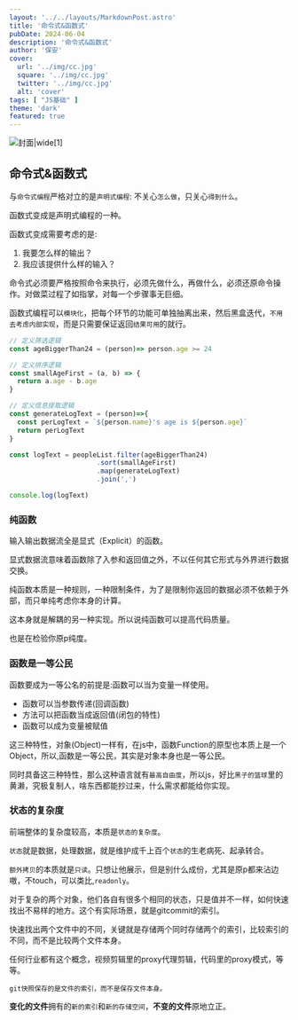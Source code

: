 ```yaml
---
layout: '../../layouts/MarkdownPost.astro'
title: '命令式&函数式'
pubDate: 2024-06-04
description: '命令式&函数式'
author: '保安'
cover:
  url: '../img/cc.jpg'
  square: '../img/cc.jpg'
  twitter: '../img/cc.jpg'
  alt: 'cover'
tags: [ "JS基础" ]
theme: 'dark'
featured: true
---
```


![封面|wide](/img/cc.jpg)[1]

## 命令式&函数式

与`命令式编程`严格对立的是`声明式编程`: 不关心`怎么做`，只关心`得到什么`。

函数式变成是声明式编程的一种。

函数式变成需要考虑的是:
1. 我要怎么样的输出？
2. 我应该提供什么样的输入？

命令式必须要严格按照命令来执行，必须先做什么，再做什么，必须还原命令操作。对做菜过程了如指掌，对每一个步骤事无巨细。

函数式编程可以`模块化`，把每个环节的功能可单独抽离出来，然后黑盒迭代，`不用去考虑内部实现`，而是只需要保证返回`结果可用`的就行。

```javascript
// 定义筛选逻辑
const ageBiggerThan24 = (person)=> person.age >= 24

// 定义排序逻辑
const smallAgeFirst = (a, b) => {
  return a.age - b.age
}

// 定义信息提取逻辑
const generateLogText = (person)=>{
  const perLogText = `${person.name}'s age is ${person.age}`
  return perLogText
}

const logText = peopleList.filter(ageBiggerThan24)
                      .sort(smallAgeFirst)
                      .map(generateLogText)
                      .join(',')

console.log(logText)

```

### 纯函数

输入输出数据流全是显式（Explicit）的函数。

显式数据流意味着函数除了入参和返回值之外，不以任何其它形式与外界进行数据交换。

纯函数本质是一种规则，一种限制条件，为了是限制你返回的数据必须不依赖于外部，而只单纯考虑你本身的计算。

这本身就是解耦的另一种实现。所以说纯函数可以提高代码质量。

也是在检验你原p纯度。

### 函数是一等公民

函数要成为一等公名的前提是:函数可以当为变量一样使用。
- 函数可以当参数传递(回调函数)
- 方法可以把函数当成返回值(闭包的特性)
- 函数可以成为变量被赋值

这三种特性，对象(Object)一样有，在js中，函数Function的原型也本质上是一个Object，所以,函数是一等公民，其实是对象本身也是一等公民。

同时具备这三种特性，那么这种语言就有`最高自由度`，所以js，好比`黑子的篮球`里的黄濑，究极复制人，啥东西都能抄过来，什么需求都能给你实现。

### 状态的复杂度

前端整体的复杂度较高，本质是`状态的复杂度`。

`状态`就是数据，处理数据，就是维护成千上百个`状态`的生老病死、起承转合。

`额外拷贝`的本质就是`只读`。只想让他展示，但是别什么成份，尤其是原p都来沾边嗷，不touch，可以类比,`readonly`。

对于复杂的两个对象，他们各自有很多个相同的状态，只是值并不一样，如何快速找出不易样的地方。这个有实际场景，就是gitcommit的索引。

快速找出两个文件中的不同，关键就是存储两个同时存储两个的索引，比较索引的不同，而不是比较两个文件本身。

任何行业都有这个概念，视频剪辑里的proxy代理剪辑，代码里的proxy模式，等等。

`git快照保存的是文件的索引，而不是保存文件本身。`

**变化的文件**拥有的`新的索引`和`新的存储空间`，**不变的文件**原地立正。

